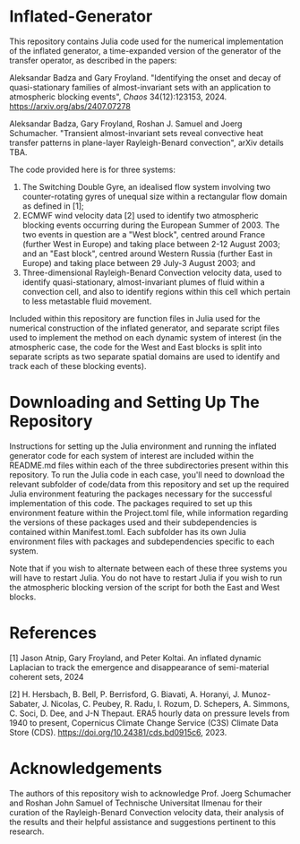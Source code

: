 # Inflated-Generator
This repository contains Julia code used for the numerical implementation of the inflated generator, a time-expanded version of the generator of the transfer operator, as described in the papers:

Aleksandar Badza and Gary Froyland. "Identifying the onset and decay of quasi-stationary families of almost-invariant sets
with an application to atmospheric blocking events", <i>Chaos</i> 34(12):123153, 2024.  https://arxiv.org/abs/2407.07278

Aleksandar Badza, Gary Froyland, Roshan J. Samuel and Joerg Schumacher. "Transient almost-invariant sets reveal convective heat transfer patterns in plane-layer Rayleigh-Benard convection", arXiv details TBA.

The code provided here is for three systems:

1. The Switching Double Gyre, an idealised flow system involving two counter-rotating gyres of unequal size within a rectangular flow domain as defined in [1];
2. ECMWF wind velocity data [2] used to identify two atmospheric blocking events occurring during the European Summer of 2003. The two events in question are a "West block", centred around France (further West in Europe) and taking place between 2-12 August 2003; and an "East block", centred around Western Russia (further East in Europe) and taking place between 29 July-3 August 2003; and
3. Three-dimensional Rayleigh-Benard Convection velocity data, used to identify quasi-stationary, almost-invariant plumes of fluid within a convection cell, and also to identify regions within this cell which pertain to less metastable fluid movement.

Included within this repository are function files in Julia used for the numerical construction of the inflated generator, and separate script files used to implement the method on each dynamic system of interest (in the atmospheric case, the code for the West and East blocks is split into separate scripts as two separate spatial domains are used to identify and track each of these blocking events).

# Downloading and Setting Up The Repository

Instructions for setting up the Julia environment and running the inflated generator code for each system of interest are included within the README.md files within each of the three subdirectories present within this repository. To run the Julia code in each case, you'll need to download the relevant subfolder of code/data from this repository and set up the required Julia environment featuring the packages necessary for the successful implementation of this code. The packages required to set up this environment feature within the Project.toml file, while information regarding the versions of these packages used and their subdependencies is contained within Manifest.toml. Each subfolder has its own Julia environment files with packages and subdependencies specific to each system.

Note that if you wish to alternate between each of these three systems you will have to restart Julia. You do not have to restart Julia if you wish to run the atmospheric blocking version of the script for both the East and West blocks.

# References

[1] Jason Atnip, Gary Froyland, and Peter Koltai. An inflated dynamic Laplacian to track the emergence and disappearance of semi-material coherent sets, 2024

[2] H. Hersbach, B. Bell, P. Berrisford, G. Biavati, A. Horanyi, J. Munoz-Sabater, J. Nicolas, C. Peubey, R. Radu, I. Rozum, D. Schepers, A. Simmons, C. Soci, D. Dee, and J-N Thepaut. ERA5 hourly data on pressure levels from 1940 to present, Copernicus Climate Change Service (C3S) Climate Data Store (CDS). https://doi.org/10.24381/cds.bd0915c6, 2023.

# Acknowledgements

The authors of this repository wish to acknowledge Prof. Joerg Schumacher and Roshan John Samuel of Technische Universitat Ilmenau for their curation of the Rayleigh-Benard Convection velocity data, their analysis of the results and their helpful assistance and suggestions pertinent to this research.